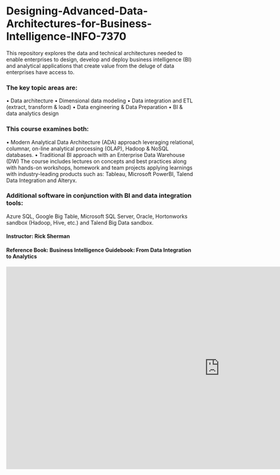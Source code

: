 # Designing-Advanced-Data-Architectures-for-Business-Intelligence-INFO-7370

This repository explores the data and technical architectures needed to enable enterprises to design, develop and deploy business intelligence (BI) and analytical applications that create value from the deluge of data enterprises have access to.

### The key topic areas are:
• Data architecture
• Dimensional data modeling
• Data integration and ETL (extract, transform & load)
• Data engineering & Data Preparation
• BI & data analytics design

### This course examines both:
• Modern Analytical Data Architecture (ADA) approach leveraging relational, columnar, on-line analytical
processing (OLAP), Hadoop & NoSQL databases.
• Traditional BI approach with an Enterprise Data Warehouse (DW)
The course includes lectures on concepts and best practices along with hands-on workshops, homework and team projects applying learnings with industry-leading products such as: Tableau, Microsoft PowerBI, Talend Data Integration and Alteryx.

### Additional software in conjunction with BI and data integration tools: 

Azure SQL, Google Big Table, Microsoft SQL Server, Oracle, Hortonworks sandbox (Hadoop, Hive, etc.) and Talend Big Data sandbox.

#### Instructor: Rick Sherman
#### Reference Book: Business Intelligence Guidebook: From Data Integration to Analytics


<iframe width="1140" height="541.25" src="https://app.powerbi.com/reportEmbed?reportId=583138ed-8d4e-42f7-9558-e5694425095e&autoAuth=true&ctid=a8eec281-aaa3-4dae-ac9b-9a398b9215e7&config=eyJjbHVzdGVyVXJsIjoiaHR0cHM6Ly93YWJpLXVzLW5vcnRoLWNlbnRyYWwtcmVkaXJlY3QuYW5hbHlzaXMud2luZG93cy5uZXQvIn0%3D" frameborder="0" allowFullScreen="true"></iframe>

